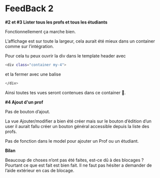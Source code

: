# FeedBack 2

**#2 et #3 Lister tous les profs et tous les étudiants**

Fonctionnellement ça marche bien. 

L’affichage est sur toute la largeur, cela aurait été mieux dans un container comme sur l’intégration.

Pour cela tu peux ouvrir la div dans le template header avec 

```bash
<div class="container my-4">
```

et la fermer avec une balise 

```bash
</div>
```

Ainsi toutes tes vues seront contenues dans ce container 🙂.

**#4 Ajout d'un prof**

Pas de bouton d’ajout.

La vue Ajouter/modifier a bien été créer mais sur le bouton d’édition d’un user il aurait fallu créer un bouton général accessible depuis la liste des profs.

Pas de fonction dans le model pour ajouter un Prof ou un étudiant.

**Bilan**

Beaucoup de choses n’ont pas été faites, est-ce dû à des blocages ? Pourtant ce que est fait est bien fait. Il ne faut pas hésiter a demander de l’aide extérieur en cas de blocage.